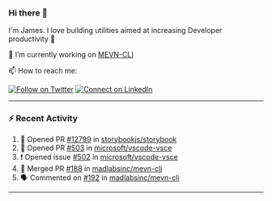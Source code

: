 ### Hi there 👋

I'm James. I love building utilities aimed at increasing Developer productivity :raised_hands: 

🔭 I’m currently working on [MEVN-CLI](https://github.com/madlabsinc/mevn-cli)

📫 How to reach me:

[![Follow on Twitter](https://img.shields.io/badge/--twitter?label=Twitter&logo=Twitter&style=social)](https://twitter.com/james_madhacks) [![Connect on LinkedIn](https://img.shields.io/badge/--linkedin?label=LinkedIn&logo=LinkedIn&style=social)](https://www.linkedin.com/in/jamesgeorge007)

---

### :zap: Recent Activity

<!--START_SECTION:activity-->
1. 💪 Opened PR [#12799](https://github.com/storybookjs/storybook/pull/12799) in [storybookjs/storybook](https://github.com/storybookjs/storybook)
2. 💪 Opened PR [#503](https://github.com/microsoft/vscode-vsce/pull/503) in [microsoft/vscode-vsce](https://github.com/microsoft/vscode-vsce)
3. ❗️ Opened issue [#502](https://github.com/microsoft/vscode-vsce/issues/502) in [microsoft/vscode-vsce](https://github.com/microsoft/vscode-vsce)
4. 🎉 Merged PR [#188](https://github.com/madlabsinc/mevn-cli/pull/188) in [madlabsinc/mevn-cli](https://github.com/madlabsinc/mevn-cli)
5. 🗣 Commented on [#192](https://github.com/madlabsinc/mevn-cli/issues/192) in [madlabsinc/mevn-cli](https://github.com/madlabsinc/mevn-cli)
<!--END_SECTION:activity-->

---

<!--
**jamesgeorge007/jamesgeorge007** is a ✨ _special_ ✨ repository because its `README.md` (this file) appears on your GitHub profile.

Here are some ideas to get you started:

- 🌱 I’m currently learning ...
- 👯 I’m looking to collaborate on ...
- 🤔 I’m looking for help with ...
- 💬 Ask me about ...
- 😄 Pronouns: ...
- ⚡ Fun fact: ...
-->
